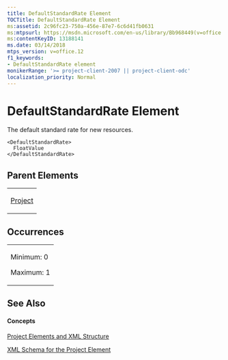 ```yaml
---
title: DefaultStandardRate Element
TOCTitle: DefaultStandardRate Element
ms:assetid: 2c96fc23-750a-456e-87e7-6c6d41fb0631
ms:mtpsurl: https://msdn.microsoft.com/en-us/library/Bb968449(v=office.12)
ms:contentKeyID: 13188141
ms.date: 03/14/2018
mtps_version: v=office.12
f1_keywords:
- DefaultStandardRate element
monikerRange: '>= project-client-2007 || project-client-odc'
localization_priority: Normal
---
```


# DefaultStandardRate Element




The default standard rate for new resources.

    <DefaultStandardRate>
      FloatValue
    </DefaultStandardRate>

## Parent Elements

<table>
<colgroup>
<col style="width: 100%" />
</colgroup>
<tbody>
<tr class="odd">
<td><p><a href="project-element.md">Project</a></p></td>
</tr>
</tbody>
</table>

## Occurrences

<table>
<colgroup>
<col style="width: 100%" />
</colgroup>
<tbody>
<tr class="odd">
<td><p>Minimum: 0</p>
<p>Maximum: 1</p></td>
</tr>
</tbody>
</table>

## See Also

#### Concepts

[Project Elements and XML Structure](project-elements-and-xml-structure.md)

[XML Schema for the Project Element](xml-schema-for-the-project-element.md)


